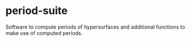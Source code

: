 # period-suite
Software to compute periods of hypersurfaces and additional functions to make use of computed periods.
